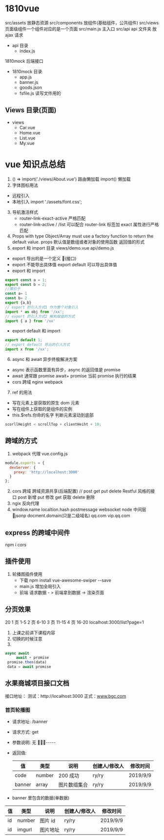 # 1810vue

src/assets 放静态资源
src/components 放组件(基础组件，公共组件)
src/views 页面级组件一个组件对应的是一个页面
src/main.js 主入口
src/api api 文件夹 放 ajax 请求

- api 目录
  - index.js

1810mock 后端接口

- 1810mock 目录
  - app.js
  - banner.js
  - goods.json
  - fsfile.js 读写文件用的

## Views 目录(页面)

- views
  - Car.vue
  - Home.vue
  - List.vue
  - My.vue

# vue 知识点总结

1.  () => import('./views/About.vue') 路由懒加载
    import() 懒加载
2.  字体图标用法

- 远程引入 <link
    rel="stylesheet"
    href="http://at.alicdn.com/t/font_1381660_7t98nmha784.css"
  />
- 本地引入 import './assets/font.css';

3. 导航激活样式
   - router-link-exact-active 严格匹配
   - router-link-active / /list 可以配合 router-link 标签加 exact 属性进行严格匹配
4. Props with type Object/Array must use a factory function to return the default value.
   props 默认值是数组或者对象的使用函数 返回值的形式
5. export 和 import 目录 views/demo.vue api/demo.js

- export 导出的是一个定义 (接口)
- export 不能导出具体值 export default 可以导出具体值
- export 和 import

```js
export const a = 1;
export const b = 2;
//等价于
const a= 1
const b= 2
export {a,b}
// export 的引入方式1 作为整个对象引入
import * as obj from '/xx';
// export 的引入方式2 解构赋值的方式
import { a } from '/xx'
```

- export default 和 import

```js
export default 1;
// export default 导出的引入方式
import x from '/xx';
```

6. async 和 await 异步终极解决方案

- async 表示函数里面有异步，async 的返回值是 promise
- await 通常跟 promise await+ promise 当前 promise 执行的结果
- cors 跨域 nginx webpack

7. ref 的用法

- 写在元素上是获取的原生 dom 元素
- 写在组件上获取的是组件的实例
- this.\$refs.你命的名字
  判断元素滚动到底部

```js
scorllHeight < scrollTop + clientHeiht + 10;
```

## 跨域的方式

1. webpack 代理 vue.config.js

```js
module.exports = {
  devServer: {
    proxy: 'http://localhost:3000'
  }
};
```

2. cors 跨域 跨域资源共享(后端配置)
   // post get put delete
   Restful 风格的接口
   post 新增
   put 修改
   get 获取
   delete 删除
3. ngix 反向代理
4. window.name localtion.hash postmessage websocket node 中间层 jsonp docment.domain(只是二级域名) qq.com vip.qq.com

## express 的跨域中间件

npm i cors

## 插件使用

1. 轮播图插件使用
   - 下载 npm install vue-awesome-swiper --save
   - main.js 增加全局引入
   - 前端 请求数据 - > 前端拿到数据 -> 渲染页面

## 分页效果

20 1 页 1-5 2 页 6-10 3 页 11-15 4 页 16-20
localhost:3000/list?page=1

1.  上课之前讲下课程内容
2.  切换的时候注意
3.

```js
async await
     await + promise
 promise.then(data)
 data = await promise
```

## 水果商城项目接口文档

接口地址：
测试：http://localhost:3000
正式：www.bgc.com

### 首页轮播图

- 请求地址: /banner
- 请求方式: get
- 参数说明: 无
  -----
- 返回值:

  | 值     | 类型   | 说明         | 创建人/修改人 | 修改时间 |
  | ------ | ------ | ------------ | ------------- | -------- |
  | code   | number | 200 成功     | ry/ry         | 2019/9/9 |
  | banner | array  | 图片数组集合 | ry/ry         | 2019/9/9 |

* banner 里包含的数据(单数据)

| 值  | 类型   | 说明     | 创建人/修改人 | 修改时间 |
| --- | ------ | -------- | ------------- | -------- |
| id  | number | 图片 id  | ry/ry         | 2019/9/9 |
| id  | imgurl | 图片地址 | ry/ry         | 2019/9/9 |
